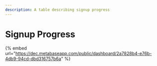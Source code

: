 ```yaml
---
description: A table describing signup progress
---
```


# Signup Progress



{% embed url="https://dec.metabaseapp.com/public/dashboard/2a7828b4-e76b-4db9-94cd-dbd316757b6a" %}
